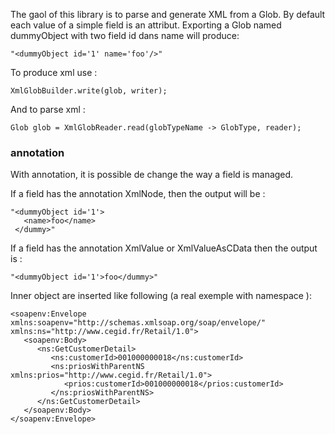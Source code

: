 The gaol of this library is to parse and generate XML from a Glob.
By default each value of a simple field is an attribut.
Exporting a Glob named dummyObject with two field id dans name will produce:

```
"<dummyObject id='1' name='foo'/>"
```

To produce xml use :

```
XmlGlobBuilder.write(glob, writer);
```

And to parse xml :

```
Glob glob = XmlGlobReader.read(globTypeName -> GlobType, reader); 
```

### annotation

With annotation, it is possible de change the way a field is managed.

If a field has the annotation XmlNode, then the output will be :

```
"<dummyObject id='1'>
   <name>foo</name>
 </dummy>"
```

If a field has the annotation XmlValue or XmlValueAsCData then the output is :

```
"<dummyObject id='1'>foo</dummy>"
```

Inner object are inserted like following (a real exemple with namespace ):

```
<soapenv:Envelope xmlns:soapenv="http://schemas.xmlsoap.org/soap/envelope/" xmlns:ns="http://www.cegid.fr/Retail/1.0">
   <soapenv:Body>
      <ns:GetCustomerDetail>
         <ns:customerId>001000000018</ns:customerId>
         <ns:priosWithParentNS xmlns:prios="http://www.cegid.fr/Retail/1.0">
            <prios:customerId>001000000018</prios:customerId>
         </ns:priosWithParentNS>
      </ns:GetCustomerDetail>
   </soapenv:Body>
</soapenv:Envelope>
```




